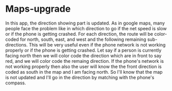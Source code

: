 # Maps-upgrade
In this app, the direction showing part is updated. As in google maps, many people face the problem like in which direction to go if the net speed is slow or if the phone is getting crashed.
For each direction, the route will be color-coded for north, south, east, and west and the following remaining sub-directions. This will be very useful even if the phone network is not working properly or if the phone is getting crashed.
Let say if a person is currently facing north then we will color code the direction which are in front to say red, and we will color code the remaing direction.
If the phone's network is not working properly then also the user will know the the front direction is coded as south in the map and I am facing north. So I'll know that the map is not updated and I'll go in the direction by matching with the phone's compass.
